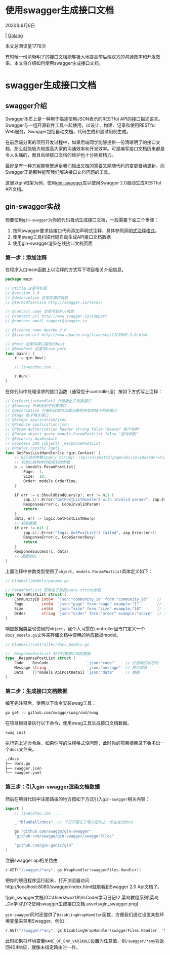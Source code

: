# 使用swagger生成接口文档

2020年9月6日

 

| [Golang](https://www.liwenzhou.com/categories/Golang)

 

本文总阅读量1778次



有时候一份清晰明了的接口文档能够极大地提高前后端双方的沟通效率和开发效率。本文将介绍如何使用swagger生成接口文档。

# swagger生成接口文档

## swagger介绍

Swagger本质上是一种用于描述使用JSON表示的RESTful API的接口描述语言。Swagger与一组开源软件工具一起使用，以设计、构建、记录和使用RESTful Web服务。Swagger包括自动文档，代码生成和测试用例生成。

在前后端分离的项目开发过程中，如果后端同学能够提供一份清晰明了的接口文档，那么就能极大地提高大家的沟通效率和开发效率。可是编写接口文档历来都是令人头痛的，而且后续接口文档的维护也十分耗费精力。

最好是有一种方案能够既满足我们输出文档的需要又能随代码的变更自动更新，而Swagger正是那种能帮我们解决接口文档问题的工具。

这里以gin框架为例，使用[gin-swagger](https://github.com/swaggo/gin-swagger)库以使用Swagger 2.0自动生成RESTful API文档。

## gin-swagger实战

想要使用`gin-swagger`为你的代码自动生成接口文档，一般需要下面三个步骤：

1. 按照swagger要求给接口代码添加声明式注释，具体参照[声明式注释格式](https://swaggo.github.io/swaggo.io/declarative_comments_format/)。
2. 使用swag工具扫描代码自动生成API接口文档数据
3. 使用gin-swagger渲染在线接口文档页面

### 第一步：添加注释

在程序入口main函数上以注释的方式写下项目相关介绍信息。

```go
package main

// @title 这里写标题
// @version 1.0
// @description 这里写描述信息
// @termsOfService http://swagger.io/terms/

// @contact.name 这里写联系人信息
// @contact.url http://www.swagger.io/support
// @contact.email support@swagger.io

// @license.name Apache 2.0
// @license.url http://www.apache.org/licenses/LICENSE-2.0.html

// @host 这里写接口服务的host
// @BasePath 这里写base path
func main() {
	r := gin.New()

	// liwenzhou.com ...

	r.Run()
}
```

在你代码中处理请求的接口函数（通常位于controller层）按如下方式写上注释：

```go
// GetPostListHandler2 升级版帖子列表接口
// @Summary 升级版帖子列表接口
// @Description 可按社区按时间或分数排序查询帖子列表接口
// @Tags 帖子相关接口
// @Accept application/json
// @Produce application/json
// @Param Authorization header string false "Bearer 用户令牌"
// @Param object query models.ParamPostList false "查询参数"
// @Security ApiKeyAuth
// @Success 200 {object} _ResponsePostList
// @Router /posts2 [get]
func GetPostListHandler2(c *gin.Context) {
	// GET请求参数(query string)：/api/v1/posts2?page=1&size=10&order=time
	// 初始化结构体时指定初始参数
	p := &models.ParamPostList{
		Page:  1,
		Size:  10,
		Order: models.OrderTime,
	}

	if err := c.ShouldBindQuery(p); err != nil {
		zap.L().Error("GetPostListHandler2 with invalid params", zap.Error(err))
		ResponseError(c, CodeInvalidParam)
		return
	}
	data, err := logic.GetPostListNew(p)
	// 获取数据
	if err != nil {
		zap.L().Error("logic.GetPostList() failed", zap.Error(err))
		ResponseError(c, CodeServerBusy)
		return
	}
	ResponseSuccess(c, data)
	// 返回响应
}
```

上面注释中参数类型使用了`object`，`models.ParamPostList`具体定义如下：

```go
// bluebell/models/params.go

// ParamPostList 获取帖子列表query string参数
type ParamPostList struct {
	CommunityID int64  `json:"community_id" form:"community_id"`   // 可以为空
	Page        int64  `json:"page" form:"page" example:"1"`       // 页码
	Size        int64  `json:"size" form:"size" example:"10"`      // 每页数据量
	Order       string `json:"order" form:"order" example:"score"` // 排序依据
}
```

响应数据类型也使用的`object`，我个人习惯在controller层专门定义一个`docs_models.go`文件来存储文档中使用的响应数据model。

```go
// bluebell/controller/docs_models.go

// _ResponsePostList 帖子列表接口响应数据
type _ResponsePostList struct {
	Code    ResCode                 `json:"code"`    // 业务响应状态码
	Message string                  `json:"message"` // 提示信息
	Data    []*models.ApiPostDetail `json:"data"`    // 数据
}
```

### 第二步：生成接口文档数据

编写完注释后，使用以下命令安装swag工具：

```bash
go get -u github.com/swaggo/swag/cmd/swag
```

在项目根目录执行以下命令，使用swag工具生成接口文档数据。

```bash
swag init
```

执行完上述命令后，如果你写的注释格式没问题，此时你的项目根目录下会多出一个`docs`文件夹。

```bash
./docs
├── docs.go
├── swagger.json
└── swagger.yaml
```

### 第三步：引入gin-swagger渲染文档数据

然后在项目代码中注册路由的地方按如下方式引入`gin-swagger`相关内容：

```go
import (
	// liwenzhou.com ...

	_ "bluebell/docs"  // 千万不要忘了导入把你上一步生成的docs

	gs "github.com/swaggo/gin-swagger"
	"github.com/swaggo/gin-swagger/swaggerFiles"

	"github.com/gin-gonic/gin"
)
```

注册swagger api相关路由

```go
r.GET("/swagger/*any", gs.WrapHandler(swaggerFiles.Handler))
```

把你的项目程序运行起来，打开浏览器访问http://localhost:8080/swagger/index.html就能看到Swagger 2.0 Api文档了。

![gin_swagger文档](C:\Users\wxz18\VsCode\学习日记\2 菜鸟教程系列\菜鸟_Go学习\D12使用swagger生成接口文档.assets\gin_swagger.png)

`gin-swagger`同时还提供了`DisablingWrapHandler`函数，方便我们通过设置某些环境变量来禁用Swagger。例如：

```go
r.GET("/swagger/*any", gs.DisablingWrapHandler(swaggerFiles.Handler, "NAME_OF_ENV_VARIABLE"))
```

此时如果将环境变量`NAME_OF_ENV_VARIABLE`设置为任意值，则`/swagger/*any`将返回404响应，就像未指定路由时一样。
